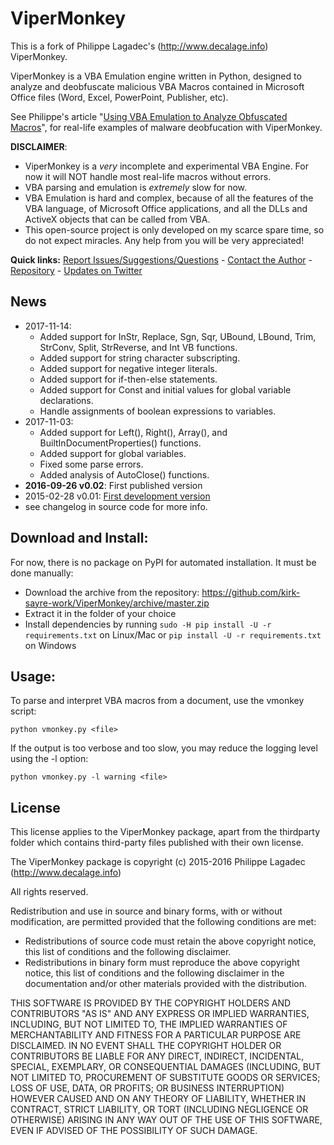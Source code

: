 ViperMonkey
===========

This is a fork of Philippe Lagadec's (http://www.decalage.info) ViperMonkey.

ViperMonkey is a VBA Emulation engine written in Python, designed to analyze
and deobfuscate malicious VBA Macros contained in Microsoft Office files
(Word, Excel, PowerPoint, Publisher, etc).

See Philippe's article "[Using VBA Emulation to Analyze Obfuscated Macros](http://decalage.info/vba_emulation)",
for real-life examples of malware deobfucation with ViperMonkey.

**DISCLAIMER**:
- ViperMonkey is a *very* incomplete and experimental VBA Engine. For now it will NOT
handle most real-life macros without errors.
- VBA parsing and emulation is *extremely* slow for now.
- VBA Emulation is hard and complex, because of all the features of the VBA language, of Microsoft
Office applications, and all the DLLs and ActiveX objects that can be called from VBA.
- This open-source project is only developed on my scarce spare time, so do not expect
miracles. Any help from you will be very appreciated!


**Quick links:**
[Report Issues/Suggestions/Questions](https://github.com/decalage2/ViperMonkey/issues) -
[Contact the Author](http://decalage.info/contact) -
[Repository](https://github.com/decalage2/ViperMonkey) -
[Updates on Twitter](https://twitter.com/decalage2)

[//]: # (Home page http://www.decalage.info/vipermonkey)
[//]: # (Documentation https://github.com/decalage2/ViperMonkey/wiki)
[//]: # (Download/Install https://github.com/decalage2/ViperMonkey/wiki/Install)

News
----

- 2017-11-14:
  - Added support for InStr, Replace, Sgn, Sqr, UBound, LBound, Trim, StrConv, Split, StrReverse, and Int VB functions.
  - Added support for string character subscripting.
  - Added support for negative integer literals.
  - Added support for if-then-else statements.
  - Added support for Const and initial values for global variable declarations.
  - Handle assignments of boolean expressions to variables.
- 2017-11-03:
  - Added support for Left(), Right(), Array(), and BuiltInDocumentProperties() functions.
  - Added support for global variables.
  - Fixed some parse errors.
  - Added analysis of AutoClose() functions.
- **2016-09-26 v0.02**: First published version
- 2015-02-28 v0.01: [First development version](https://twitter.com/decalage2/status/571778745222242305)
- see changelog in source code for more info.



Download and Install:
---------------------

For now, there is no package on PyPI for automated installation. It must be done manually:

- Download the archive from the repository: https://github.com/kirk-sayre-work/ViperMonkey/archive/master.zip
- Extract it in the folder of your choice
- Install dependencies by running `sudo -H pip install -U -r requirements.txt` on Linux/Mac
or `pip install -U -r requirements.txt` on Windows

Usage:
------

To parse and interpret VBA macros from a document, use the vmonkey script:

```text
python vmonkey.py <file>
```

If the output is too verbose and too slow, you may reduce the logging level using the
-l option:

```text
python vmonkey.py -l warning <file>
```

License
-------

This license applies to the ViperMonkey package, apart from the thirdparty folder which contains third-party files
published with their own license.

The ViperMonkey package is copyright (c) 2015-2016 Philippe Lagadec (http://www.decalage.info)

All rights reserved.

Redistribution and use in source and binary forms, with or without modification,
are permitted provided that the following conditions are met:

 * Redistributions of source code must retain the above copyright notice, this
   list of conditions and the following disclaimer.
 * Redistributions in binary form must reproduce the above copyright notice,
   this list of conditions and the following disclaimer in the documentation
   and/or other materials provided with the distribution.

THIS SOFTWARE IS PROVIDED BY THE COPYRIGHT HOLDERS AND CONTRIBUTORS "AS IS" AND
ANY EXPRESS OR IMPLIED WARRANTIES, INCLUDING, BUT NOT LIMITED TO, THE IMPLIED
WARRANTIES OF MERCHANTABILITY AND FITNESS FOR A PARTICULAR PURPOSE ARE
DISCLAIMED. IN NO EVENT SHALL THE COPYRIGHT HOLDER OR CONTRIBUTORS BE LIABLE
FOR ANY DIRECT, INDIRECT, INCIDENTAL, SPECIAL, EXEMPLARY, OR CONSEQUENTIAL
DAMAGES (INCLUDING, BUT NOT LIMITED TO, PROCUREMENT OF SUBSTITUTE GOODS OR
SERVICES; LOSS OF USE, DATA, OR PROFITS; OR BUSINESS INTERRUPTION) HOWEVER
CAUSED AND ON ANY THEORY OF LIABILITY, WHETHER IN CONTRACT, STRICT LIABILITY,
OR TORT (INCLUDING NEGLIGENCE OR OTHERWISE) ARISING IN ANY WAY OUT OF THE USE
OF THIS SOFTWARE, EVEN IF ADVISED OF THE POSSIBILITY OF SUCH DAMAGE.

